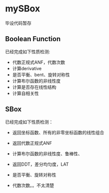 # mySBox
 毕设代码暂存

## Boolean Function  
已经完成如下性质检测:  

- 代数正规式ANF，代数次数
- 计算derivative
- 是否平衡、bent、旋转对称性
- 计算布尔函数的非线性度
- 计算是否存在线性结构
- 计算自相关性


## SBox
已经完成如下性质检测：

- 返回坐标函数、所有的非零坐标函数的线性组合
- 返回代数正规式ANF
- 计算布尔函数的非线性度、鲁棒性、
- 返回DDT，差分均匀度，LAT
- 是否平衡、旋转对称性

- 代数次数。。不太清楚